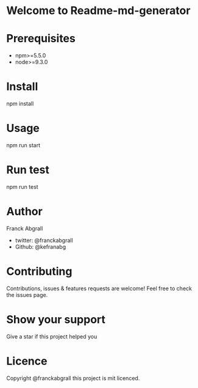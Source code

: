 
# Welcome to Readme-md-generator
# Prerequisites
* npm>=5.5.0
* node>=9.3.0
# Install

npm install

# Usage

npm run start

# Run test

npm run test

# Author

Franck Abgrall
 * twitter: @franckabgrall
 * Github: @kefranabg
 
# Contributing 
Contributions, issues & features requests are welcome!
Feel free to check the issues page.

# Show your support
Give a star if this project helped you

# Licence
Copyright @franckabgrall this project is mit licenced.
